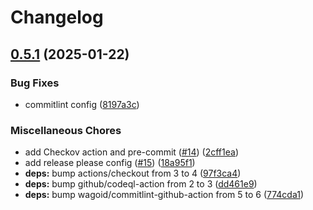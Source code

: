 # Changelog

## [0.5.1](https://github.com/opzkit/terraform-aws-kops-state-store/compare/v0.5.0...v0.5.1) (2025-01-22)


### Bug Fixes

* commitlint config ([8197a3c](https://github.com/opzkit/terraform-aws-kops-state-store/commit/8197a3c1fb533d12ce08cf13cfca34fe1e76969b))


### Miscellaneous Chores

* add Checkov action and pre-commit ([#14](https://github.com/opzkit/terraform-aws-kops-state-store/issues/14)) ([2cff1ea](https://github.com/opzkit/terraform-aws-kops-state-store/commit/2cff1eac26c16a6af2561f40b8b4ae65fb8ab059))
* add release please config ([#15](https://github.com/opzkit/terraform-aws-kops-state-store/issues/15)) ([18a95f1](https://github.com/opzkit/terraform-aws-kops-state-store/commit/18a95f1361f8590f6574dac582a2c30793e53a23))
* **deps:** bump actions/checkout from 3 to 4 ([97f3ca4](https://github.com/opzkit/terraform-aws-kops-state-store/commit/97f3ca4b215e9982e9dd15beeb9943ea00157273))
* **deps:** bump github/codeql-action from 2 to 3 ([dd461e9](https://github.com/opzkit/terraform-aws-kops-state-store/commit/dd461e9880c8044c73ad0aec61a31dceaf379201))
* **deps:** bump wagoid/commitlint-github-action from 5 to 6 ([774cda1](https://github.com/opzkit/terraform-aws-kops-state-store/commit/774cda1984251c6ea5bb4073242501b90d04d63e))
